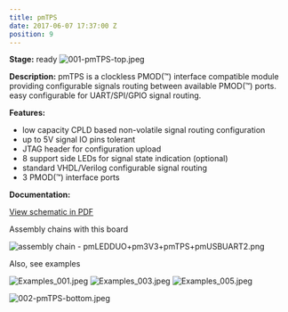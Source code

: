 ```yaml
---
title: pmTPS
date: 2017-06-07 17:37:00 Z
position: 9
---
```


**Stage:** ready
![001-pmTPS-top.jpeg](/uploads/pmTPS/001-pmTPS-top.jpeg)

**Description:**
pmTPS is a clockless PMOD(™) interface compatible module providing configurable signals routing between available PMOD(™) ports. easy configurable for UART/SPI/GPIO signal routing.

**Features:**
* low capacity CPLD based non-volatile signal routing configuration
* up to 5V signal IO pins tolerant
* JTAG header for configuration upload
* 8 support side LEDs for signal state indication (optional)
* standard VHDL/Verilog configurable signal routing
* 3 PMOD(™) interface ports

**Documentation:**

[View schematic in PDF](/uploads/pmTPS/pmTPS.pdf)

Assembly chains with this board

![assembly chain - pmLEDDUO+pm3V3+pmTPS+pmUSBUART2.png](/uploads/pmTPS/assembly%20chain%20-%20pmLEDDUO+pm3V3+pmTPS+pmUSBUART2.png)

Also, see examples

![Examples_001.jpeg](/uploads/pmTPS/Examples_001.jpeg)
![Examples_003.jpeg](/uploads/pmTPS/Examples_003.jpeg)
![Examples_005.jpeg](/uploads/pmTPS/Examples_005.jpeg)

![002-pmTPS-bottom.jpeg](/uploads/pmTPS/002-pmTPS-bottom.jpeg)
